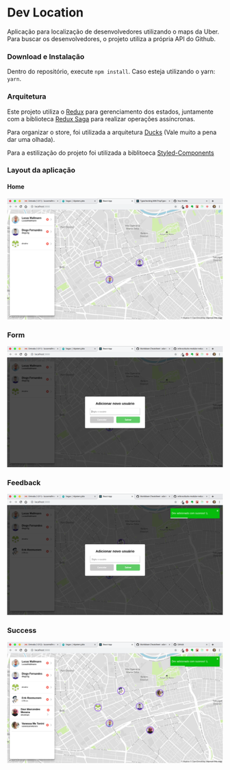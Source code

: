 # Dev Location

Aplicação para localização de desenvolvedores utilizando o maps da Uber. Para buscar os desenvolvedores, o projeto utiliza a própria API do Github.

### Download e Instalação

Dentro do repositório, execute `npm install`. Caso esteja utilizando o yarn: `yarn`.

### Arquitetura

Este projeto utiliza o [Redux](https://redux.js.org/) para gerenciamento dos estados, juntamente com a biblioteca [Redux Saga](https://github.com/redux-saga/redux-saga) para realizar operações assíncronas.

Para organizar o store, foi utilizada a arquitetura [Ducks](https://github.com/erikras/ducks-modular-redux) (Vale muito a pena dar uma olhada).

Para a estilização do projeto foi utilizada a biblitoeca [Styled-Components](https://www.styled-components.com/)

### Layout da aplicação

#### Home

![alt text](images/first.png "Logo Title Text 1")

### Form

![alt text](images/form.png "Logo Title Text 1")

### Feedback

![alt text](images/success.png "Logo Title Text 1")

### Success

![alt text](images/added.png "Logo Title Text 1")
